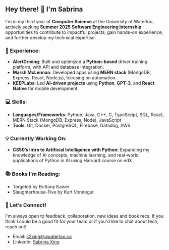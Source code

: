 ## Hey there! 👋 I'm Sabrina

I'm in my third year of **Computer Science** at the University of Waterloo, actively seeking **Summer 2025** **Software Engineering Internship** opportunities to contribute to impactful projects, gain hands-on experience, and further develop my technical expertise.

### 🌟 Experience:
- **AlertDriving**: Built and optimized a **Python-based** driver training platform, with API and database integration.
- **Marsh McLennan**: Developed apps using **MERN stack** (MongoDB, Express, React, Node.js), focusing on automation.
- **KEEPLabs**: Led **AI-driven projects** using **Python**, **GPT-3**, and **React Native** for mobile development.
  
### 💻 Skills:
- **Languages/Frameworks**: Python, Java, C++, C, TypeScript, SQL, React, MERN Stack (MongoDB, Express, Node), JavaScript
- **Tools**: Git, Docker, PostgreSQL, Firebase, Datadog, AWS

### 💡 **Currently Working On:**
- **CS50’s Intro to Artificial Intelligence with Python:** Expanding my knowledge of AI concepts, machine learning, and real-world applications of Python in AI using Harvard course on edX

### 📚 **Books I'm Reading:**
- Targeted by Brittany Kaiser
- Slaughterhouse-Five by Kurt Vonnegut

### 🤝 **Let’s Connect!**
I'm always open to feedback, collaboration, new ideas and book recs. If you think I could be a good fit for your team or if you'd like to chat about tech, reach out!
- Email: s2xing@uwaterloo.ca
- LinkedIn: [Sabrina Xing](https://www.linkedin.com/in/sabrina-xing/)
